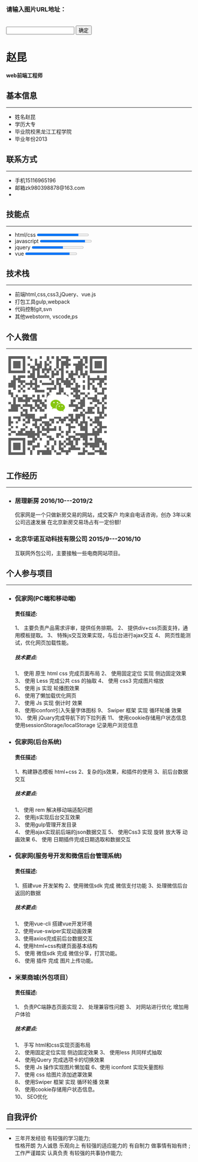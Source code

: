 <html lang="en">
<head>
    <meta charset="UTF-8">
    <title>赵昆的简历</title>
    <link rel="stylesheet" href="static/css/style.css">
    <link rel="stylesheet" href="https://cdnjs.cloudflare.com/ajax/libs/remodal/1.1.0/remodal.css">
    <link rel="stylesheet" href="https://cdnjs.cloudflare.com/ajax/libs/remodal/1.1.0/remodal-default-theme.min.css">
    <style>
        .left-label{
            width: 95px
        }
        .label-value{
            width: auto;
        }
        .container{
            height: auto;
        }
    </style>
</head>

<body>
    <div class="container" id="cv">
        <div class="side">
            <div class="me">
                <div class="portrait"></div>
                <div class="remodal remodal-img" data-remodal-id="portrait-modal">
                    <h3>请输入图片URL地址：</h3>
                    <br/>
                    <input type="text" id="avatar-url">
                    <button data-remodal-action="confirm" class="remodal-confirm">确定</button>
                </div>
                <h1 id="username" >赵昆</h1>
                <h4 id="persona-tag" >web前端工程师</h4>
            </div>
            <div class="profile info-unit">
                <h2 class="info-header"><i class="iconfont icon-person"></i> <span class="info-title">基本信息</span></h2>
                <hr>
                <ul class="info-list">
                    <li>
                        <label class="left-label">姓名</label><span class="label-value">赵昆</span></li>
                    <li>
                        <label class="left-label">学历</label><span class="label-value">大专</span></li>
                    <li>
                        <label class="left-label">毕业院校</label><span class="label-value">黑龙江工程学院</span></li>
                    <li>
                        <label class="left-label">毕业年份</label><span class="label-value">2013</span></li>
                </ul>
            </div>
            <div class="contact info-unit">
                <h2 class="info-header"><i class="iconfont icon-call"></i> <span class="info-title">联系方式</span></h2>
                <hr>
                <ul class="info-list">
                    <li>
                        <label class="left-label">手机</label><span class="label-value">15116965196</span>
                    <li>
                        <label class="left-label">邮箱</label><span class="label-value">zk980398878@163.com</span>
                    <li>
                </ul>
            </div>
            <div class="skill info-unit">
                <h2 class="info-header"><i class="iconfont icon-star"></i> <span class="info-title">技能点</span></h2>
                <hr>
                <ul class="progress-list">
                    <li>
                        <label class="left-label">html/css</label>
                        <progress value="80" max="100"></progress>
                    </li>
                    <li>
                        <label class="left-label">javascript</label>
                        <progress value="70" max="80"></progress>
                    </li>
                    <li>
                        <label class="left-label">jquery</label>
                        <progress value="60" max="100"></progress>
                    </li>
                    <li>
                        <label class="left-label">vue</label>
                        <progress value="60" max="70"></progress>
                    </li>
                </ul>
            </div>
            <div class="stack info-unit">
                <h2 class="info-header"><i class="iconfont icon-build"></i> <span class="info-title">技术栈</span></h2>
                <hr>
                <ul class="stack-list">
                    <li>
                        <label class="left-label">前端</label><span class="label-value">html,css,css3,jQuery、vue.js</span
                            ></li>
                    </li>
                    <li>
                        <label class="left-label">打包工具</label><span class="label-value">gulp,webpack</span>
                    </li>
                    </li>
                    <li>
                        <label class="left-label">代码控制</label><span class="label-value">git,svn</span>
                    </li>
                    </li>
                    <li>
                        <label class="left-label">其他</label><span class="label-value">webstorm, vscode,ps</span>
                    </li>
                    </li>
                </ul>
            </div>
            <div class="code info-unit">
                <h2 class="info-header"><i class="iconfont icon-weixin"></i><span class="info-title">个人微信</span></h2>
                <hr>
                <div class="weixin">
                    <img src="static/image/weixin.png" alt="">
                </div>
            </div>
        </div>
        <div class="main">
            <div class="work info-unit right-list">
                <h2 class="info-header"><i class="iconfont icon-work"></i> <span class="info-title">工作经历</span></h2>
                <hr>
                <ul class="experience-list">
                    <li>
                        <h3>居理新房 2016/10---2019/2</h3>
                        <p>侃家网是一个只做新房交易的网站，成交客户 均来自电话咨询，创办 3年以来公司迅速发展 在北京新房交易场占有一定份额!
                        </p>
                    </li>
                    <li>
                        <h3>北京华诺互动科技有限公司 2015/9---2016/10</h3>
                        <p>互联网外包公司，主要接触一些电商网站项目。
                        </p>
                    </li>
                </ul class="experience-list">
            </div>
            <div class="project info-unit right-list">
                <h2 class="info-header"><i class="iconfont icon-project"></i> <span class="info-title">个人参与项目</span></h2>
                <hr>
                <ul class="experience-list">
                    <li>
                        <h3>侃家网(PC端和移动端)</h3>
                        <h4>责任描述:</h4>
                        <p>
                        1、 主要负责产品需求评审，提供任务排期。 2、 提供div+css页面支持，通用模板提取。 3、 特殊js交互效果实现，与后台进行ajax交互 4、 网页性能测试，优化网页加载性能。
                            <br/>
                        </p>
                        <h5>技术要点:</h5>
                        <p>
                            1、 使用 原生 html css 完成页面布局 2、 使用固定定位 实现 侧边固定效果 3、 使用 Less 完成公共 css 的抽取 4、 使用 css3 完成图片缩放 <br>
                            5、 使用 js 实现 轮播图效果<br>
                            6、 使用了懒加载优化网页<br>
                            7、 使用 Js 实现 倒计时 效果<br>
                            8、 使用iconfont引入矢量字体图标 9、 Swiper 框架 实现 循环轮播 效果<br>
                            10、 使用 jQuary完成导航下的下拉列表 11、 使用cookie存储用户状态信息<br>
                            使用sessionStorage/localStorage 记录用户浏览信息<br>
                        </p>
                    </li>
                    <li>
                        <h3>侃家网(后台系统)</h3>
                        <h4>责任描述:</h4>
                        <p>
                            1、构建静态模板 html+css 2、复杂的js效果，和插件的使用 3、前后台数据交互
                            <br />
                        </p>
                        <h5>技术要点:</h5>
                        <p>
                            1、 使用 rem 解决移动端适配问题 <br>
                            2、 使用js实现后台交互效果<br>
                            3、 使用gulp管理开发目录<br>
                            4、 使用ajax实现前后端的json数据交互 5、 使用Css3 实现 旋转 放大等 动画效果 6、 使用 日期插件完成日期选取和数据交互<br>
                        </p>
                    </li>
                    <li>
                        <h3>侃家网(服务号开发和微信后台管理系统)</h3>
                        <h4>责任描述:</h4>
                        <p>
                            1、搭建vue 开发架构 2、使用微信sdk 完成 微信支付功能 3、处理微信后台返回的数据
                            <br />
                        </p>
                        <h5>技术要点:</h5>
                        <p>
                            1、 使用vue-cli 搭建vue开发环境<br> 2、使用vue-swiper实现动画效果<br>
                             3、使用axios完成前后台数据交互<br> 4、使用html+css构建页面基本结构<br>
                            5、 使用 微信sdk 完成 微信分享，打赏功能。<br> 6、 使用 插件 完成 图片上传功能。
                        </p>
                    </li>
                    <li>
                        <h3>米莱商城(外包项目）</h3>
                        <h4>责任描述:</h4>
                        <p>
                            1、 负责PC端静态页面实现
                            2、 处理兼容性问题
                            3、 对网站进行优化 增加用户体验
                            <br />
                        </p>
                        <h5>技术要点:</h5>
                        <p>
                        1、 手写 html和css实现页面布局<br>
                        2、 使用固定定位实现 侧边固定效果 3、 使用less 共同样式抽取<br>
                        4、 使用jQuery 完成选项卡的切换效果 <br>5、 使用 Js 操作实现图片懒加载 6、使用 iconfont 实现矢量图标<br>
                        7、 使用 css 给图片添加遮罩效果<br>
                        8、 使用Swiper 框架 实现 循环轮播 效果<br> 9、 使用cookie存储用户状态信息。<br>
                        10、 SEO优化
                        </p>
                    </li>
                </ul>
            </div>
            <div class="aboutme info-unit right-paragraph">
                <h2 class="info-header"><i class="iconfont icon-project"></i> <span class="info-title">自我评价</span></h2>
                <hr>
                <ul class="experience-list">
                    <li>
                        <p>
                            三年开发经验 有较强的学习能力; <br>
                            性格开朗 为人诚恳 乐观向上 有较强的适应能力的 有自制力 做事情有始有终 ;<br>
                            工作严谨踏实 认真负责 有较强的共事协作能力;<br>
                        </p>
                    </li>
                </ul>
            </div>
        </div>
</body>
</html>
